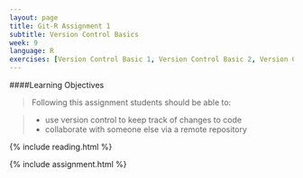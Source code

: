 ```yaml
---
layout: page
title: Git-R Assignment 1
subtitle: Version Control Basics
week: 9
language: R
exercises: [Version Control Basic 1, Version Control Basic 2, Version Control Basic 3, Version Control Basic 4, Version Control Basic 5, Version Control Basic 6, Version Control Basic 7]
---
```


####Learning Objectives

> Following this assignment students should be able to:

> - use version control to keep track of changes to code
> - collaborate with someone else via a remote repository

{% include reading.html %}

{% include assignment.html %}

